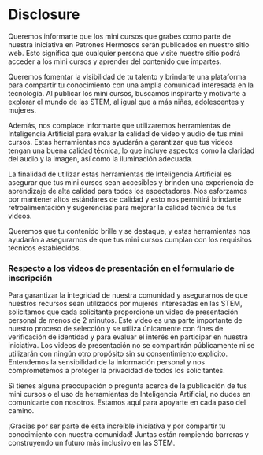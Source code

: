 # Disclosure

Queremos informarte que los mini cursos que grabes como parte de nuestra iniciativa en Patrones Hermosos serán publicados en nuestro sitio web. Esto significa que cualquier persona que visite nuestro sitio podrá acceder a los mini cursos y aprender del contenido que impartes.

Queremos fomentar la visibilidad de tu talento y brindarte una plataforma para compartir tu conocimiento con una amplia comunidad interesada en la tecnología. Al publicar los mini cursos, buscamos inspirarte y motivarte a explorar el mundo de las STEM, al igual que a más niñas, adolescentes y mujeres.

Además, nos complace informarte que utilizaremos herramientas de Inteligencia Artificial para evaluar la calidad de video y audio de tus mini cursos. Estas herramientas nos ayudarán a garantizar que tus videos tengan una buena calidad técnica, lo que incluye aspectos como la claridad del audio y la imagen, así como la iluminación adecuada.

La finalidad de utilizar estas herramientas de Inteligencia Artificial es asegurar que tus mini cursos sean accesibles y brinden una experiencia de aprendizaje de alta calidad para todos los espectadores. Nos esforzamos por mantener altos estándares de calidad y esto nos permitirá brindarte retroalimentación y sugerencias para mejorar la calidad técnica de tus videos.

Queremos que tu contenido brille y se destaque, y estas herramientas nos ayudarán a asegurarnos de que tus mini cursos cumplan con los requisitos técnicos establecidos.

### Respecto a los videos de presentación en el formulario de inscripción

Para garantizar la integridad de nuestra comunidad y asegurarnos de que nuestros recursos sean utilizados por mujeres interesadas en las STEM, solicitamos que cada solicitante proporcione un video de presentación personal de menos de 2 minutos. Este video es una parte importante de nuestro proceso de selección y se utiliza únicamente con fines de verificación de identidad y para evaluar el interés en participar en nuestra iniciativa. Los videos de presentación no se compartirán públicamente ni se utilizarán con ningún otro propósito sin su consentimiento explícito. Entendemos la sensibilidad de la información personal y nos comprometemos a proteger la privacidad de todos los solicitantes.

Si tienes alguna preocupación o pregunta acerca de la publicación de tus mini cursos o el uso de herramientas de Inteligencia Artificial, no dudes en comunicarte con nosotros. Estamos aquí para apoyarte en cada paso del camino.

¡Gracias por ser parte de esta increíble iniciativa y por compartir tu conocimiento con nuestra comunidad! Juntas están rompiendo barreras y construyendo un futuro más inclusivo en las STEM.

